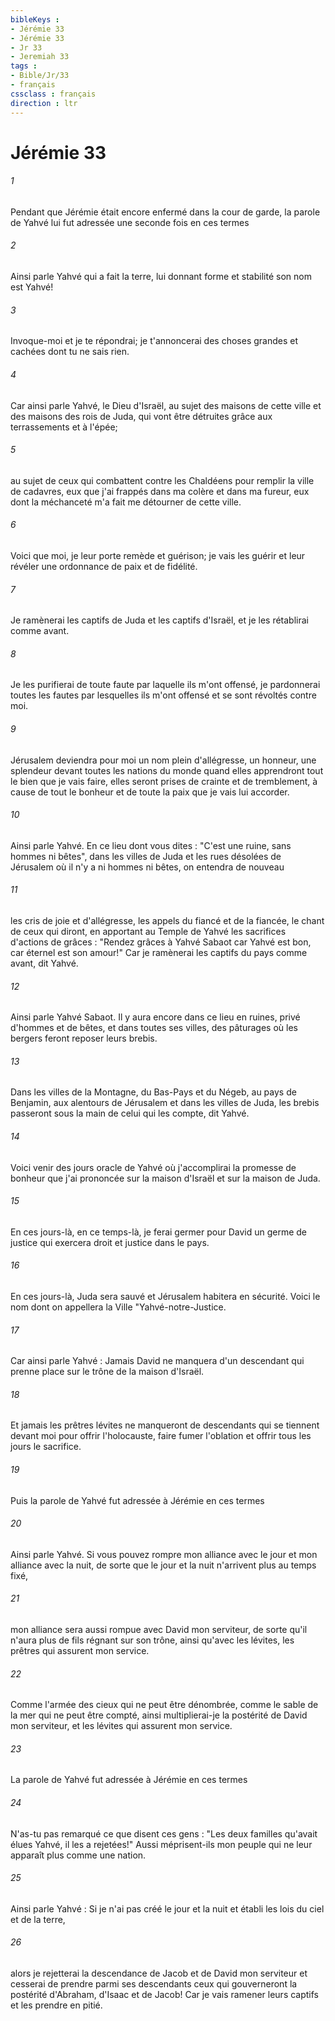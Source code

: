 ```yaml
---
bibleKeys : 
- Jérémie 33
- Jérémie 33
- Jr 33
- Jeremiah 33
tags : 
- Bible/Jr/33
- français
cssclass : français
direction : ltr
---
```


# Jérémie 33

###### 1
Pendant que Jérémie était encore enfermé dans la cour de garde, la parole de Yahvé lui fut adressée une seconde fois en ces termes
###### 2
Ainsi parle Yahvé qui a fait la terre, lui donnant forme et stabilité son nom est Yahvé! 
###### 3
Invoque-moi et je te répondrai; je t'annoncerai des choses grandes et cachées dont tu ne sais rien.
###### 4
Car ainsi parle Yahvé, le Dieu d'Israël, au sujet des maisons de cette ville et des maisons des rois de Juda, qui vont être détruites grâce aux terrassements et à l'épée;
###### 5
au sujet de ceux qui combattent contre les Chaldéens pour remplir la ville de cadavres, eux que j'ai frappés dans ma colère et dans ma fureur, eux dont la méchanceté m'a fait me détourner de cette ville.
###### 6
Voici que moi, je leur porte remède et guérison; je vais les guérir et leur révéler une ordonnance de paix et de fidélité.
###### 7
Je ramènerai les captifs de Juda et les captifs d'Israël, et je les rétablirai comme avant.
###### 8
Je les purifierai de toute faute par laquelle ils m'ont offensé, je pardonnerai toutes les fautes par lesquelles ils m'ont offensé et se sont révoltés contre moi.
###### 9
Jérusalem deviendra pour moi un nom plein d'allégresse, un honneur, une splendeur devant toutes les nations du monde quand elles apprendront tout le bien que je vais faire, elles seront prises de crainte et de tremblement, à cause de tout le bonheur et de toute la paix que je vais lui accorder.
###### 10
Ainsi parle Yahvé. En ce lieu dont vous dites : "C'est une ruine, sans hommes ni bêtes", dans les villes de Juda et les rues désolées de Jérusalem où il n'y a ni hommes ni bêtes, on entendra de nouveau
###### 11
les cris de joie et d'allégresse, les appels du fiancé et de la fiancée, le chant de ceux qui diront, en apportant au Temple de Yahvé les sacrifices d'actions de grâces : "Rendez grâces à Yahvé Sabaot car Yahvé est bon, car éternel est son amour!" Car je ramènerai les captifs du pays comme avant, dit Yahvé.
###### 12
Ainsi parle Yahvé Sabaot. Il y aura encore dans ce lieu en ruines, privé d'hommes et de bêtes, et dans toutes ses villes, des pâturages où les bergers feront reposer leurs brebis.
###### 13
Dans les villes de la Montagne, du Bas-Pays et du Négeb, au pays de Benjamin, aux alentours de Jérusalem et dans les villes de Juda, les brebis passeront sous la main de celui qui les compte, dit Yahvé.
###### 14
Voici venir des jours oracle de Yahvé où j'accomplirai la promesse de bonheur que j'ai prononcée sur la maison d'Israël et sur la maison de Juda.
###### 15
En ces jours-là, en ce temps-là, je ferai germer pour David un germe de justice qui exercera droit et justice dans le pays.
###### 16
En ces jours-là, Juda sera sauvé et Jérusalem habitera en sécurité. Voici le nom dont on appellera la Ville "Yahvé-notre-Justice.
###### 17
Car ainsi parle Yahvé : Jamais David ne manquera d'un descendant qui prenne place sur le trône de la maison d'Israël.
###### 18
Et jamais les prêtres lévites ne manqueront de descendants qui se tiennent devant moi pour offrir l'holocauste, faire fumer l'oblation et offrir tous les jours le sacrifice.
###### 19
Puis la parole de Yahvé fut adressée à Jérémie en ces termes
###### 20
Ainsi parle Yahvé. Si vous pouvez rompre mon alliance avec le jour et mon alliance avec la nuit, de sorte que le jour et la nuit n'arrivent plus au temps fixé,
###### 21
mon alliance sera aussi rompue avec David mon serviteur, de sorte qu'il n'aura plus de fils régnant sur son trône, ainsi qu'avec les lévites, les prêtres qui assurent mon service.
###### 22
Comme l'armée des cieux qui ne peut être dénombrée, comme le sable de la mer qui ne peut être compté, ainsi multiplierai-je la postérité de David mon serviteur, et les lévites qui assurent mon service.
###### 23
La parole de Yahvé fut adressée à Jérémie en ces termes
###### 24
N'as-tu pas remarqué ce que disent ces gens : "Les deux familles qu'avait élues Yahvé, il les a rejetées!" Aussi méprisent-ils mon peuple qui ne leur apparaît plus comme une nation.
###### 25
Ainsi parle Yahvé : Si je n'ai pas créé le jour et la nuit et établi les lois du ciel et de la terre,
###### 26
alors je rejetterai la descendance de Jacob et de David mon serviteur et cesserai de prendre parmi ses descendants ceux qui gouverneront la postérité d'Abraham, d'Isaac et de Jacob! Car je vais ramener leurs captifs et les prendre en pitié.
